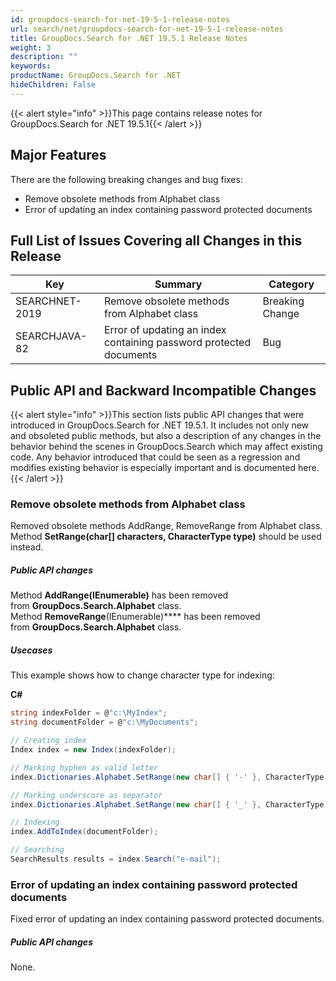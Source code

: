 ```yaml
---
id: groupdocs-search-for-net-19-5-1-release-notes
url: search/net/groupdocs-search-for-net-19-5-1-release-notes
title: GroupDocs.Search for .NET 19.5.1 Release Notes
weight: 3
description: ""
keywords: 
productName: GroupDocs.Search for .NET
hideChildren: False
---
```

{{< alert style="info" >}}This page contains release notes for GroupDocs.Search for .NET 19.5.1{{< /alert >}}

## Major Features

There are the following breaking changes and bug fixes:

*   Remove obsolete methods from Alphabet class
*   Error of updating an index containing password protected documents

## Full List of Issues Covering all Changes in this Release

| Key | Summary | Category |
| --- | --- | --- |
| SEARCHNET-2019 | Remove obsolete methods from Alphabet class | Breaking Change |
| SEARCHJAVA-82 | Error of updating an index containing password protected documents | Bug |

## Public API and Backward Incompatible Changes

{{< alert style="info" >}}This section lists public API changes that were introduced in GroupDocs.Search for .NET 19.5.1. It includes not only new and obsoleted public methods, but also a description of any changes in the behavior behind the scenes in GroupDocs.Search which may affect existing code. Any behavior introduced that could be seen as a regression and modifies existing behavior is especially important and is documented here.{{< /alert >}}

### Remove obsolete methods from Alphabet class

Removed obsolete methods AddRange, RemoveRange from Alphabet class.  
Method **SetRange(char\[\] characters, CharacterType type)** should be used instead.

##### Public API changes

Method **AddRange(IEnumerable<char>)** has been removed from **GroupDocs.Search.Alphabet** class.  
Method **RemoveRange**(IEnumerable<char>)**** has been removed from **GroupDocs.Search.Alphabet** class.

##### Usecases

This example shows how to change character type for indexing:

**C#**

```csharp
string indexFolder = @"c:\MyIndex";
string documentFolder = @"c:\MyDocuments";

// Creating index
Index index = new Index(indexFolder);

// Marking hyphen as valid letter
index.Dictionaries.Alphabet.SetRange(new char[] { '-' }, CharacterType.Letter);

// Marking underscore as separator
index.Dictionaries.Alphabet.SetRange(new char[] { '_' }, CharacterType.Separator);

// Indexing
index.AddToIndex(documentFolder);

// Searching
SearchResults results = index.Search("e-mail");
```

### Error of updating an index containing password protected documents

Fixed error of updating an index containing password protected documents.

##### Public API changes

None.

